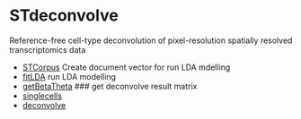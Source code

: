 # STdeconvolve

Reference-free cell-type deconvolution of pixel-resolution spatially resolved transcriptomics data

+ [STCorpus](STdeconvolve/STCorpus.1) Create document vector for run LDA mdelling
+ [fitLDA](STdeconvolve/fitLDA.1) run LDA modelling
+ [getBetaTheta](STdeconvolve/getBetaTheta.1) ### get deconvolve result matrix
+ [singlecells](STdeconvolve/singlecells.1) 
+ [deconvolve](STdeconvolve/deconvolve.1) 
